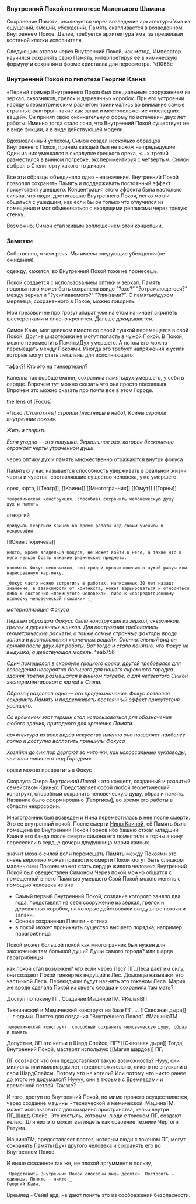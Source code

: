 ### Внутренний Покой по гипотезе Маленького Шамана
Сохранение Памяти, реализуется через возведение архитектуры Умэ из  ощущений, эмоций, убеждений. Память скапливается в возведенном Внутреннем Покое. Далее, требуется архитектура Умэ, за пределами костяной клетки исполнителя.

Следующим этапом через Внутренний Покой, как метод, Император научился сохранять свою Память, интерпретируя ее в химическую формулу и сохраняя в форме кристалла для пересмотра.  ^d1066c


### Внутренний Покой по гипотезе Георгия Каина

«Первый пример Внутреннего Покоя был специальным сооружением из зеркал, сквозняков, грелок и деревянных коробок. При его устроении наряду с геометрическим расчетом принимались во внимание самые странные факторы – такие как запах и местоположение «последних вещей». Он принял свою окончательную форму по истечении двух лет работы. Именно тогда стало ясно, что Внутренний Покой существует не в виде фикции, а в виде действующей модели.

Вдохновленный успехом, Симон создал несколько образцов Внутреннего Покоя, причем каждый был не похож на предыдущие. Один из них умещался в скорлупке грецкого ореха, <...> третий разместился в винном погребке, экспериментируя с четвертым, Симон выбрал в Степи юрту какого-то дикаря.

Все эти образцы объединяло одно – назначение. Внутренний Покой позволял сохранять Память и поддерживать постоянный эффект присутствия ушедшего. Концентрация этого эффекта была настолько сильна, что люди, достигавшие Внутреннего Покоя, легко могли общаться с ушедшим, как если бы он только что отлучился из помещения и мог обмениваться с входящими репликами через тонкую стенку.

Возможно, Симон стал живым воплощением этой концепции.


### Заметки

Собственно, о чем речь.
Мы имеем следующие убеждения(не ожидания).

одежду, кажется, во Внутренний Покой тоже не пронесешь.

Покой создается с использованием оптики и зеркал. Память подопытного может быть сохранена ввиде "?эхо?" "?отражающегося?" между зеркал и "?усиливаемого?" "?линзами?". С памятью\духом мертвеца, сохраненного в Покое, можно говорить. 

Мой грезовой(не про грозу) апарат уже на етом начинает скрипеть шестеренками и опасно кренится. Дальше докидывается.

Симон Каин, мог целиком вместе со своей тушкой перемещатся в свой Покой. Другие шизотерики не могут попасть в чужой Покой. В Покой, можно переместить Память\Дух умершего. А потом его можно перемещать между Покоями. Иногда это требует напряжения и усили которые могут стать летальны для исполняющего.

тафак?! Кто это на тинкертехил? 

Капелла так вообще емпни, сохранила память\дух умершего, у себя в сердце. Впрочем тут можно сказать что она просто поехавшая. Впрочем это можно сказать про почти все в этом Городе. 

the lens of [Focus]

_«Пока [Стаматины] строили [лестницы в небо], Каины строили внутренние покои»._

_Жить и творить_

_Если угодно — это ловушка. Зеркальное эхо, которое бесконечно отражает черты утраченной души._

через оптику дух и память множественно отражаются внутри фокуса

Памятью у нас называется способность удерживать в реальной жизни черты и чувства, составлявшие существо человека, уже умершего

орех, юрта, [[Театр]], [[Каины]] [[Многогранник]] [[Омут]] [[Горны]] 

```
теоретическая конструкция, способная сохранить человеческую душу
дух и память
```

#георгий 
```
придуман Георгием Каином во время работы над своим учением в некрософии
```

[[Юлия Люричева]]
```Юлия Люричева
никто, кроме владельца Фокуса, не может войти в него, а также что в него нельзя брать никакие физические предметы.
```

```Виктор 
взломать Фокус невозможно, это сродни проникновению в чужой разум или нарисованную картинку.
```

```
_Фокус часто можно встретить в работах, написанных 30 лет назад; значение, в зависимости от контекста, может варьироваться и относиться либо к состоянию «покинутого человека», либо к «сосредоточенному всплеску человеческой психики» (_
```

_материализация Фокуса_

_Первым образцом Фокуса была конструкция из зеркал, сквозняков, грелок и деревянных ящиков. Для построения требовались геометрические расчеты, а также самые странные факторы вроде запаха и расположения «конечных вещей». Окончательный вид он принял после двух лет работы. Вот тогда и стало понятно, что Фокус не выдумка, а действующая модель._ ^eab756

_Один помещался в скорлупе грецкого ореха, другой требовался для возведения невероятно большого для нашего скромного городка здания, третий размещался в винном погребе, а для четвертого Симон экспериментировал с юртой в Степи._

_Образец разделял одно — его предназначение. Фокус позволял сохранить Память и поддерживать постоянный эффект присутствия усопшего._

_Со временем этот термин стал использоваться для обозначения любого здания, пригодного для хранения Памяти._

_архитектура_ _из всех видов искусства именно она позволяет наиболее полно и доступно воплотить принципы Фокуса_

_Хозяйки до сих пор дергают за ниточки, как колоссальные кукловоды, чьи тени нависают над Городом»._

орехи можно превратить в Фокус



Скорлупа Озера
_Внутренний Покой_ - это концепт, созданный и развитый семейством Каиных. Представляет собой любой теоретический конструкт, способный сохранить человеческую душу, образ и память. Название было сформировано [Георгием], во время его работы в области некрософии.

Многогранник был возведен и Нина переместилась в нее после смерти. Это ее внутренний покой.
После смерти [Нины Каиной](https://pathologic.fandom.com/ru/wiki/%D0%9D%D0%B8%D0%BD%D0%B0_%D0%9A%D0%B0%D0%B8%D0%BD%D0%B0 "Нина Каина"), её Память была помещена во Внутренний Покой Горнов
ибо башню отжал младший Каин и его банда
после смерти симона
его поместили в горны а нину переселили в сердце дочери
двудушница мария каиных

значит можно силой воли перемещать Память между Покоями
это очень вероятно может привести к смерти
Покои могут быть слишком маленькими
Покоем может стать сердце живого человека
Внутренний Покой был овеществлен Симоном
Через покой можно общатся с помещенной в него Памятью умершего
Свой Покой можно менять с помощью человека из вне
- Самый первый Внутренний Покой, создание которого заняло два года, представлял из себя сооружение из зеркал, грелок и деревянных коробок, на которые действовали воздушные потоки и запахи.
- Основа сохранения Памяти - оптика
- в покой может проникнуть существо высшего порядка, например парагрибница

Покой может большой покой как многогранник был нужен для заключения там большой души?
Души самого города?
или шарда парагрибницы

как покой стал возможен?
что если через Лес?
ПГ_Леса дает им силу, они создают Покой тинкертех ведущий в Лес. 
Домовцы называют это частичкой Леса.
Перекидыши будут назывть это токеном Леса.
Мария же вроде сделала Покой из своего сердца и сохранила там мать?

Доступ по токену ПГ. Создание МашинойТМ.  #КельяВП 

Технический и Мемический конструкт на базе ПГ, ... [[Сквозная дыра]] ... людьми. Протез для создания "Внутреннего Покоя".  #МашинаТМ 

```
теоретический конструкт, способный сохранить человеческую душу, образ и память
```

Допустим, ВП это кельи в Шард Спейсе, ПГ? [[Сквозная дыра]]
Тогда, Внутренний Покой, мастерят использую [[Магия шардов]] ПГ. 

ПГ осознают что они предоставляют такую возможность?
Нууу, они милионы или миллиарды лет, предположительно, никого не впускали в свои ШардСпейсы. Потому что не хотели? Или потому что никто ранее до этого не додумался?
Нуууу, они в тюрьме с Времяедами и временной петлей. Так же?

И того, доступ во Внутренний Покой, по мимо прочего осуществляется, через создание машины - технической и мемической. МашинаТМ, может использоватся для создания пространства, кельи внутри ПГ_Шард-Спейс. Это костыль, которым, люди с токеном ПГ, создают келью. Для них это может выглядеть как освоение техники Чертоги Разума.

МашинаТМ, предоставляет протез, которым люди с токеном ПГ, могут сохранять Память(Дух) другого человека и сохранять его во Внутреннем Покое.

И выше сказанное так же, не плохой аргуммент в пользу, 
```
_Представить Внутренний Покой способны лишь десятки. Построить — единицы. Понять — никто._
Георгий Каин.
```
Времяед - СейвГард, не дают понять это из соображений безопасности.